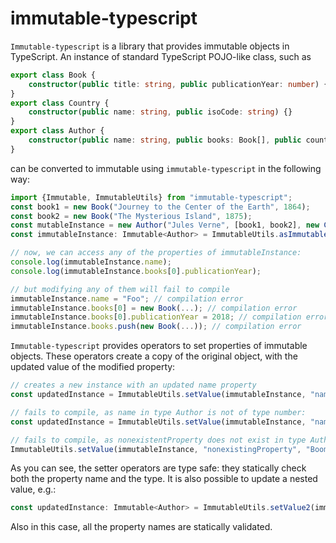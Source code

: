 # immutable-typescript
`Immutable-typescript` is a library that provides immutable objects in TypeScript.
An instance of standard TypeScript POJO-like class, such as
```typeScript
export class Book {
    constructor(public title: string, public publicationYear: number) {}
}
export class Country {
    constructor(public name: string, public isoCode: string) {}
}
export class Author {
    constructor(public name: string, public books: Book[], public countryOfOrigin: Country) {}
}
```
can be converted to immutable using `immutable-typescript` in the following way:
```typeScript
import {Immutable, ImmutableUtils} from "immutable-typescript";
const book1 = new Book("Journey to the Center of the Earth", 1864);
const book2 = new Book("The Mysterious Island", 1875);
const mutableInstance = new Author("Jules Verne", [book1, book2], new Country("France", "FR"));
const immutableInstance: Immutable<Author> = ImmutableUtils.asImmutable(mutableInstance);

// now, we can access any of the properties of immutableInstance:
console.log(immutableInstance.name);
console.log(immutableInstance.books[0].publicationYear);

// but modifying any of them will fail to compile
immutableInstance.name = "Foo"; // compilation error
immutableInstance.books[0] = new Book(...); // compilation error
immutableInstance.books[0].publicationYear = 2018; // compilation error
immutableInstance.books.push(new Book(...)); // compilation error
```

`Immutable-typescript` provides operators to set properties of immutable objects. These operators create a copy of the original object,
with the updated value of the modified property:
```typeScript
// creates a new instance with an updated name property
const updatedInstance = ImmutableUtils.setValue(immutableInstance, "name", "Foo");

// fails to compile, as name in type Author is not of type number:
const updatedInstance = ImmutableUtils.setValue(immutableInstance, "name", 42);

// fails to compile, as nonexistentProperty does not exist in type Author:
ImmutableUtils.setValue(immutableInstance, "nonexistingProperty", "Boom!");

```
As you can see, the setter operators are type safe: they statically check both the property name and the type.
It is also possible to update a nested value, e.g.:
```typeScript
const updatedInstance: Immutable<Author> = ImmutableUtils.setValue2(immutableInstance, "country", "isoCode", "DE");
```
Also in this case, all the property names are statically validated.
